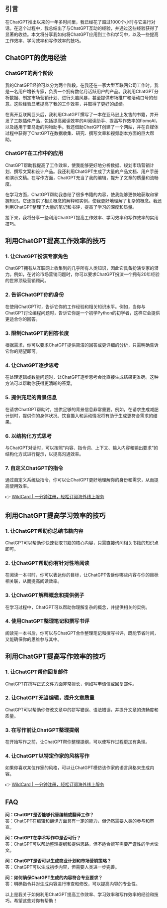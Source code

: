 ## 引言

在ChatGPT推出以来的一年多时间里，我已经花了超过1000个小时与它进行对话。在这个过程中，我总结出了与ChatGPT互动的经验，并通过这些经验获得了显著的收益。本文将分享我如何将ChatGPT应用到工作和学习中，以及一些提高工作效率、学习效率和写作效率的技巧。

## ChatGPT的使用经验

### ChatGPT的两个阶段

我的ChatGPT经验可以分为两个阶段。在我还在一家大型互联网公司工作时，我是一名用户增长专家，负责一个拥有数亿月活跃用户的产品。我利用ChatGPT分析数据、制定市场营销计划、进行头脑风暴，甚至提供市场推广和活动口号的创意。这些经验显著提高了我的工作效率，并取得了更好的成绩。

在离开互联网巨头后，我利用ChatGPT撰写了一本在亚马逊上发售的书籍，并开发了三款插件产品，包括提高阅读效率的AI阅读助手、提高写作效率的flomoAI，以及适用于亚马逊的购物助手。我还借助ChatGPT创建了一个网站，并在自媒体过程中获得了ChatGPT在数据收集、研究、撰写文章和视频剧本方面的巨大帮助。

### ChatGPT在工作中的应用

ChatGPT帮助我提高了工作效率，使我能够更好地分析数据、规划市场营销计划、撰写文案和设计产品。我还利用ChatGPT生成了大量的产品文档、用户手册和演示文稿。在写作方面，ChatGPT充当了我的编辑，提升了文章的质量和流畅度。

在学习方面，ChatGPT帮助我总结了很多书籍的内容，使我能够更快地获取和掌握知识。它还提供了相关概念的解释和实例，使我更好地理解了复杂的概念。我还利用ChatGPT整理了大量的笔记和书评，提高了学习的深度和质量。

接下来，我将分享一些利用ChatGPT提高工作效率、学习效率和写作效率的实用技巧。

## 利用ChatGPT提高工作效率的技巧

### 1. 让ChatGPT扮演专家角色

ChatGPT拥有从互联网上收集到的几乎所有人类知识，因此它具备扮演专家的潜力。例如，在讨论市场营销问题时，你可以要求ChatGPT扮演一个拥有20年经验的世界顶级营销顾问。

### 2. 告诉ChatGPT你的身份

在使用ChatGPT时，告诉它你的工作经验和相关知识水平。例如，当你与ChatGPT讨论编程问题时，告诉它你是一个初学Python的初学者，这样它会提供更适合你的回答。

### 3. 限制ChatGPT的回答长度

根据需求，你可以要求ChatGPT提供简洁的回答或更详细的分析，只需明确告诉它你的期望即可。

### 4. 让ChatGPT逐步思考

在处理逻辑或数量问题时，让ChatGPT逐步思考会比直接生成结果更准确。这种方法可以帮助你获得更清晰的答案。

### 5. 提供充足的背景信息

在请求ChatGPT帮助时，提供足够的背景信息非常重要。例如，在请求生成减肥计划时，提供你的身体状况、饮食摄入和运动情况将有助于生成更符合需求的结果。

### 6. 以结构化方式思考

与ChatGPT对话时，可以按照“内容、指令词、上下文、输入内容和输出要求”的结构化方式进行提示，以提高沟通效率。

### 7. 自定义ChatGPT的指令

通过自定义系统级指令，你可以让ChatGPT更好地理解你的身份和需求，从而提高使用效率。

👉 [WildCard | 一分钟注册，轻松订阅海外线上服务](https://bit.ly/bewildcard)

## 利用ChatGPT提高学习效率的技巧

### 1. 让ChatGPT帮助你总结书籍内容

ChatGPT可以帮助你快速获取书籍的核心内容，只需直接询问相关书籍的知识点即可。

### 2. 让ChatGPT帮助你有针对性地阅读

在阅读一本书时，你可以表达你的目标，让ChatGPT告诉你哪些内容与你的目标相关联，从而提高阅读效率。

### 3. 让ChatGPT解释概念和提供例子

在学习过程中，ChatGPT可以帮助你理解复杂的概念，并提供相关的实例。

### 4. 使用ChatGPT整理笔记和撰写书评

阅读完一本书后，你可以与ChatGPT合作整理笔记和撰写书评，既能节省时间，又能确保你的思维参与其中。

## 利用ChatGPT提高写作效率的技巧

### 1. 让ChatGPT帮你回复邮件

ChatGPT在撰写正式文件方面非常擅长，例如写申请信或回复邮件。

### 2. 让ChatGPT充当编辑，提升文章质量

ChatGPT可以帮助你修改文章中的拼写错误、语法错误，并提升文章的流畅度和质量。

### 3. 在写作前让ChatGPT整理提纲

在开始写作之前，让ChatGPT帮你整理提纲，可以使写作过程更加有条理。

### 4. 让ChatGPT以特定作家的风格写作

如果你喜欢某位作家的风格，可以让ChatGPT模仿该作家的语言风格来生成内容。

👉 [WildCard | 一分钟注册，轻松订阅海外线上服务](https://bit.ly/bewildcard)

## FAQ

**问：ChatGPT是否能够代替编辑或翻译工作？**  
答：ChatGPT在编辑和翻译方面具有一定的能力，但仍然需要人类的参与和审查。

**问：ChatGPT在学术写作中是否可行？**  
答：ChatGPT可以帮助整理提纲和提供思路，但不适合撰写需要严谨性的学术论文。

**问：ChatGPT是否可以生成商业计划和市场营销策略？**  
答：ChatGPT可以生成初步内容，但需要人类进一步完善。

**问：如何确保ChatGPT生成的内容符合专业要求？**  
答：明确指令并对生成内容进行审查和修改，可以提高内容的专业性。

以上是我关于如何利用ChatGPT提高工作效率、学习效率和写作效率的经验和技巧。希望这些对你有帮助！